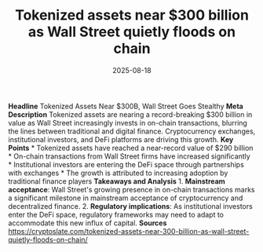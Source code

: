 ﻿---
title: Tokenized assets near $300 billion as Wall Street quietly floods on chain
date: '2025-08-18'
category: Markets
image: "/images/generated/briefs/2025-08-18/tokenized-assets-near-300-billion-as-wall-street-quietly-flo.svg"

summary: ''
slug: tokenized assets near 300 billion as wall street quietly flo
source_urls:
- https://cryptoslate.com/tokenized-assets-near-300-billion-as-wall-street-quietly-floods-on-chain/
seo:
  title: Tokenized assets near $300 billion as Wall Street quietly floods on chain
    | Hash n Hedge
  description: ''
  keywords:
  - news
  - markets
  - brief
---

**Headline** Tokenized Assets Near $300B, Wall Street Goes Stealthy  **Meta Description** Tokenized assets are nearing a record-breaking $300 billion in value as Wall Street increasingly invests in on-chain transactions, blurring the lines between traditional and digital finance. Cryptocurrency exchanges, institutional investors, and DeFi platforms are driving this growth.  **Key Points**  * Tokenized assets have reached a near-record value of $290 billion * On-chain transactions from Wall Street firms have increased significantly * Institutional investors are entering the DeFi space through partnerships with exchanges * The growth is attributed to increasing adoption by traditional finance players  **Takeaways and Analysis**  1. **Mainstream acceptance**: Wall Street's growing presence in on-chain transactions marks a significant milestone in mainstream acceptance of cryptocurrency and decentralized finance. 2. **Regulatory implications**: As institutional investors enter the DeFi space, regulatory frameworks may need to adapt to accommodate this new influx of capital.  **Sources** https://cryptoslate.com/tokenized-assets-near-300-billion-as-wall-street-quietly-floods-on-chain/ 

